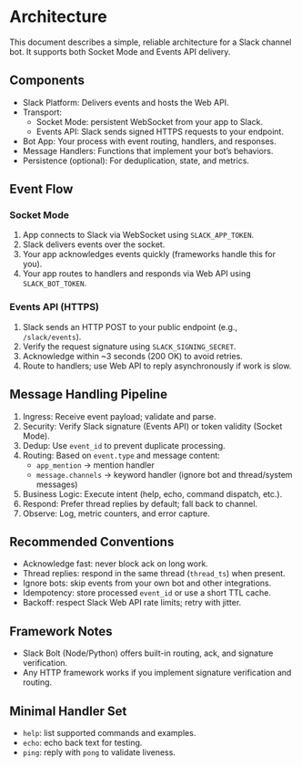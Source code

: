 # Architecture

This document describes a simple, reliable architecture for a Slack channel bot. It supports both Socket Mode and Events API delivery.

## Components
- Slack Platform: Delivers events and hosts the Web API.
- Transport:
  - Socket Mode: persistent WebSocket from your app to Slack.
  - Events API: Slack sends signed HTTPS requests to your endpoint.
- Bot App: Your process with event routing, handlers, and responses.
- Message Handlers: Functions that implement your bot’s behaviors.
- Persistence (optional): For deduplication, state, and metrics.

## Event Flow

### Socket Mode
1. App connects to Slack via WebSocket using `SLACK_APP_TOKEN`.
2. Slack delivers events over the socket.
3. Your app acknowledges events quickly (frameworks handle this for you).
4. Your app routes to handlers and responds via Web API using `SLACK_BOT_TOKEN`.

### Events API (HTTPS)
1. Slack sends an HTTP POST to your public endpoint (e.g., `/slack/events`).
2. Verify the request signature using `SLACK_SIGNING_SECRET`.
3. Acknowledge within ~3 seconds (200 OK) to avoid retries.
4. Route to handlers; use Web API to reply asynchronously if work is slow.

## Message Handling Pipeline
1. Ingress: Receive event payload; validate and parse.
2. Security: Verify Slack signature (Events API) or token validity (Socket Mode).
3. Dedup: Use `event_id` to prevent duplicate processing.
4. Routing: Based on `event.type` and message content:
   - `app_mention` → mention handler
   - `message.channels` → keyword handler (ignore bot and thread/system messages)
5. Business Logic: Execute intent (help, echo, command dispatch, etc.).
6. Respond: Prefer thread replies by default; fall back to channel.
7. Observe: Log, metric counters, and error capture.

## Recommended Conventions
- Acknowledge fast: never block ack on long work.
- Thread replies: respond in the same thread (`thread_ts`) when present.
- Ignore bots: skip events from your own bot and other integrations.
- Idempotency: store processed `event_id` or use a short TTL cache.
- Backoff: respect Slack Web API rate limits; retry with jitter.

## Framework Notes
- Slack Bolt (Node/Python) offers built-in routing, ack, and signature verification.
- Any HTTP framework works if you implement signature verification and routing.

## Minimal Handler Set
- `help`: list supported commands and examples.
- `echo`: echo back text for testing.
- `ping`: reply with `pong` to validate liveness.

